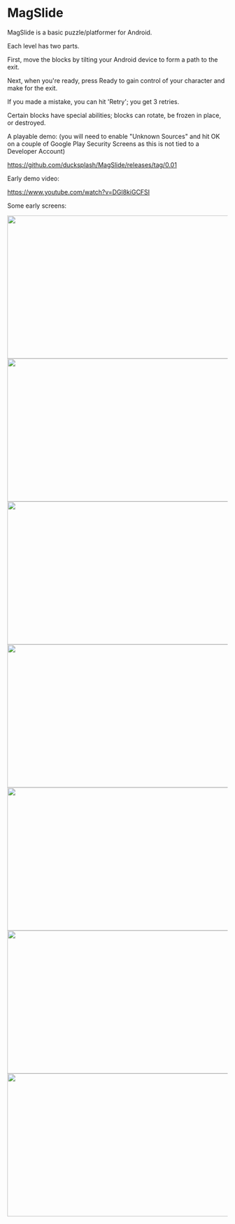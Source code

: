 # MagSlide

MagSlide is a basic puzzle/platformer for Android.

Each level has two parts.

First, move the blocks by tilting your Android device to form a path to the exit.

Next, when you're ready, press Ready to gain control of your character and make for the exit.

If you made a mistake, you can hit 'Retry'; you get 3 retries.

Certain blocks have special abilities; blocks can rotate, be frozen in place, or destroyed. 

A playable demo: (you will need to enable "Unknown Sources" and hit OK on a couple of Google Play Security Screens as this is not tied to a Developer Account)

https://github.com/ducksplash/MagSlide/releases/tag/0.01


Early demo video:

https://www.youtube.com/watch?v=DGl8kiGCFSI

Some early screens:

<img src="https://media.githubusercontent.com/media/ducksplash/MagSlide/master/screenshots/0.jpg" width="512" height="326"> <img src="https://media.githubusercontent.com/media/ducksplash/MagSlide/master/screenshots/1.jpg" width="512" height="326">
<img src="https://media.githubusercontent.com/media/ducksplash/MagSlide/master/screenshots/2.jpg" width="512" height="326">
<img src="https://media.githubusercontent.com/media/ducksplash/MagSlide/master/screenshots/3.jpg" width="512" height="326">
<img src="https://media.githubusercontent.com/media/ducksplash/MagSlide/master/screenshots/4.jpg" width="512" height="326">
<img src="https://media.githubusercontent.com/media/ducksplash/MagSlide/master/screenshots/5.jpg" width="512" height="326">
<img src="https://media.githubusercontent.com/media/ducksplash/MagSlide/master/screenshots/6.jpg" width="512" height="326">

